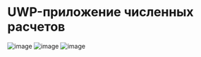 # UWP-приложение численных расчетов
![image](https://user-images.githubusercontent.com/90095167/164451072-e110a840-d94f-4112-b1a7-5e86bc128150.png)
![image](https://user-images.githubusercontent.com/90095167/164451540-1dcd195e-0e37-40b8-93f4-5941b7c0c368.png)
![image](https://user-images.githubusercontent.com/90095167/145688136-05b9f361-5da2-4785-8f66-7e7950c92a0d.png)
